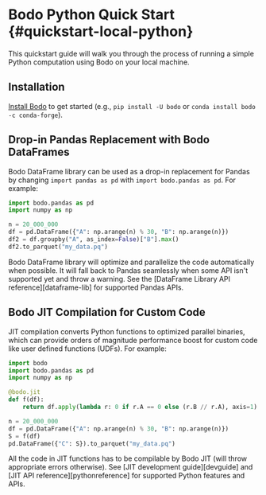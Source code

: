 <!--
NOTE: the examples in this file are covered by tests in bodo/tests/test_quickstart_docs.py. Any changes to examples in this file should also update the corresponding unit test(s).
 -->

# Bodo Python Quick Start {#quickstart-local-python}

This quickstart guide will walk you through the process of running a simple Python computation using Bodo on your local machine.

## Installation

[Install Bodo](../installation_and_setup/install.md) to get started (e.g., `pip install -U bodo` or `conda install bodo -c conda-forge`).


## Drop-in Pandas Replacement with Bodo DataFrames

Bodo DataFrame library can be used as a drop-in replacement for Pandas by changing `import pandas as pd` with `import bodo.pandas as pd`. For example:

```python
import bodo.pandas as pd
import numpy as np

n = 20_000_000
df = pd.DataFrame({"A": np.arange(n) % 30, "B": np.arange(n)})
df2 = df.groupby("A", as_index=False)["B"].max()
df2.to_parquet("my_data.pq")
```

Bodo DataFrame library will optimize and parallelize the code automatically when possible.
It will fall back to Pandas seamlessly when some API isn't supported yet and throw a warning.
See the [DataFrame Library API reference][dataframe-lib] for supported Pandas APIs.


## Bodo JIT Compilation for Custom Code

JIT compilation converts Python functions to optimized parallel binaries,
which can provide orders of magnitude performance boost for custom code
like user defined functions (UDFs). For example:

```python
import bodo
import bodo.pandas as pd
import numpy as np

@bodo.jit
def f(df):
    return df.apply(lambda r: 0 if r.A == 0 else (r.B // r.A), axis=1)

n = 20_000_000
df = pd.DataFrame({"A": np.arange(n) % 30, "B": np.arange(n)})
S = f(df)
pd.DataFrame({"C": S}).to_parquet("my_data.pq")
```

All the code in JIT functions has to be compilable by Bodo JIT (will throw appropriate errors otherwise).
See [JIT development guide][devguide] and [JIT API reference][pythonreference] for supported Python features and APIs.
